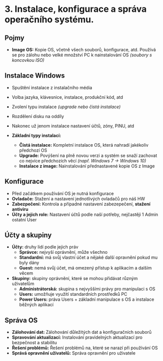 # 3. Instalace, konfigurace a správa operačního systému.

## Pojmy
- **Image OS:** Kopie OS, včetně všech souborů, konfigurace, atd. Používá se pro zálohu nebo velké množství PC k nainstalování OS _(soubory s koncovkou ISO)_
  
## Instalace Windows
- Spuštění instalace z instalačního média
- Volba jazyka, klávesnice, instalace, produkční kód, atd
- Zvolení typu instalace _(upgrade nebo čistá instalace)_
- Rozdělení disku na oddíly
- Nakonec už jenom instalace nastavení účtů, zóny, PINU, atd

- **Základní typy instalací:**
  - **Čistá instalace:** Kompletní instalace OS, která nahradí jakékoliv předchozí OS
  - **Upgrade:** Povýšení na plně novou verzi a systém se snaží zachovat co nejvíce předchozích věcí _(např. Windows 7 -> Windows 10)_
  - **Instalace z image:** Nainstalování přednastavené kopie OS z Image
    
## Konfigurace
- Před začátkem používání OS je nutná konfigurace
- **Ovladače:** Stažení a nastavení jednotlivých ovladačů pro náš HW
- **Zabezpečení:** Kontrola a případné nastavení zabezepečení, **stažení antiviru**
- **Účty a jejich role:** Nastavení účtů podle naší potřeby, nejčastěji 1 Admin ostatní User

## Účty a skupiny
- **Účty:** druhy lidí podle jejich práv
  - **Správce:** nejvyší oprávnění, může všechno
  - **Standardní:** má svůj vlastní účet a nějaké další opravnění pokud mu byly dány
  - **Guest:** nemá svůj účet, má omezený přístup k aplikacím a dalším věcem
- **Skupiny:** skupiny oprávnění, které se mohou přidávat různým uživatelům
  - **Administrátorská:** skupina s nejvyššími právy pro manipulaci s OS
  - **Users:** umožňuje využití standardních prostředků PC
  - **Power Users:** práva Users + základní manipulace s OS a instalace běžných aplikací
  
## Správa OS
- **Zálohování dat:** Zálohování důležitých dat a konfiguračních souborů 
- **Spravování aktualizací:** Instalování pravidelných aktualizací pro bezpečnost a stabilitu
- **Řešení problémů:** Řešení problémů na, které se narazí při používání OS
- **Správá opravnění uživatelů:** Správa opravnění pro uživatele
